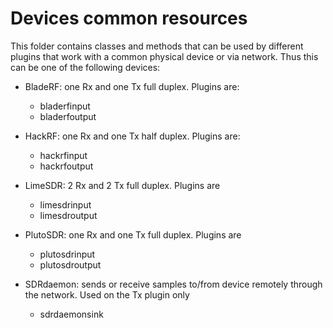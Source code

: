 <h1>Devices common resources</h1>

This folder contains classes and methods that can be used by different plugins that work with a common physical device or via network. Thus this can be one of the following devices:

  - BladeRF: one Rx and one Tx full duplex. Plugins are:
    - bladerfinput
    - bladerfoutput
    
  - HackRF: one Rx and one Tx half duplex. Plugins are:
    - hackrfinput
    - hackrfoutput
  
  - LimeSDR: 2 Rx and 2 Tx full duplex. Plugins are
    - limesdrinput
    - limesdroutput
    
  - PlutoSDR: one Rx and one Tx full duplex. Plugins are
    - plutosdrinput
    - plutosdroutput

  - SDRdaemon: sends or receive samples to/from device remotely through the network. Used on the Tx plugin only
    - sdrdaemonsink 